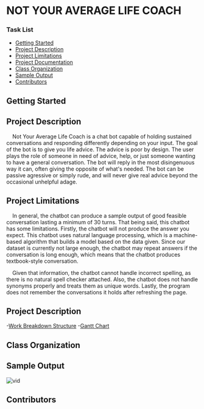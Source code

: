 # NOT YOUR AVERAGE LIFE COACH

### Task List
- [Getting Started](#getting-started)
- [Project Description](#project-description)
- [Project Limitations](#project-limitations)
- [Project Documentation](#project-documentation)
- [Class Organization](#class-organization)
- [Sample Output](#sample-output)
- [Contributors](#contributors)


## Getting Started

## Project Description

&nbsp;&nbsp;&nbsp;&nbsp;Not Your Average Life Coach is a chat bot capable of holding sustained conversations and responding differently depending on your input. The goal of the bot is to give you life advice. The advice is poor by design. The user plays the role of someone in need of advice, help, or just someone wanting to have a general conversation. The bot will reply in the most disingenuous way it can, often giving the opposite of what's needed. The bot can be passive agressive or simply rude, and will never give real advice beyond the occasional unhelpful adage.

## Project Limitations
&nbsp;&nbsp;&nbsp;&nbsp;In general, the chatbot can produce a sample output of good feasible conversation lasting a minimum of 30 turns. That being said, this chatbot has some limitations. Firstly, the chatbot will not produce the answer you expect. This chatbot uses natural language processing, which is a machine-based algorithm that builds a model based on the data given. Since our dataset is currently not large enough, the chatbot may repeat answers if the conversation is long enough, which means that the chatbot produces textbook-style conversation.

&nbsp;&nbsp;&nbsp;&nbsp;Given that information, the chatbot cannot handle incorrect spelling, as there is no natural spell checker attached. Also, the chatbot does not handle synonyms properly and treats them as unique words. Lastly, the program does not remember the conversations it holds after refreshing the page.

## Project Description
-[Work Breakdown Structure](https://github.com/Take-Your-Money-Corp/not-avg-lifecoach/blob/master/Documentation/WBS.png)
-[Gantt Chart](https://github.com/Take-Your-Money-Corp/not-avg-lifecoach/blob/master/Documentation/GanttChart.png)

## Class Organization

## Sample Output

<!-- <a height="500" align ="center" href="{https://user-images.githubusercontent.com/15049008/109719595-ba239080-7b5d-11eb-85da-eafd847605c6.mp4" title="Sample Usage"><img src="{https://user-images.githubusercontent.com/15049008/109720047-6bc2c180-7b5e-11eb-8749-3ef83c5cb574.gif}"/></a> -->

![vid](https://user-images.githubusercontent.com/15049008/109720047-6bc2c180-7b5e-11eb-8749-3ef83c5cb574.gif)



## Contributors






